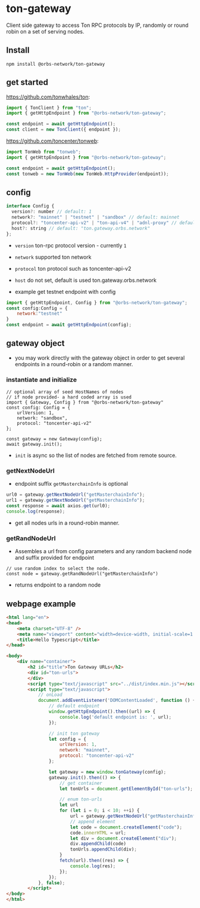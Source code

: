 # ton-gateway
Client side gateway to access Ton RPC protocols by IP, randomly or round robin on a set of serving nodes.

## Install
```
npm install @orbs-network/ton-gateway
```

## get started

https://github.com/tonwhales/ton:

```js
import { TonClient } from "ton";
import { getHttpEndpoint } from "@orbs-network/ton-gateway";

const endpoint = await getHttpEndpoint();
const client = new TonClient({ endpoint });
```
https://github.com/toncenter/tonweb:
```js
import TonWeb from "tonweb";
import { getHttpEndpoint } from "@orbs-network/ton-gateway";

const endpoint = await getHttpEndpoint();
const tonweb = new TonWeb(new TonWeb.HttpProvider(endpoint));
```
## config
```js
interface Config {
  version?: number // default: 1
  network?: "mainnet" | "testnet" | "sandbox" // default: mainnet
  protocol?: "toncenter-api-v2" | "ton-api-v4" | "adnl-proxy" // default: toncenter-api-v2
  host?: string // default: "ton.gateway.orbs.network"
};
```
- ```version``` ton-rpc protocol version - currently ```1```
- ```network``` supported ton network
- ```protocol``` ton protocol such as toncenter-api-v2
- ```host``` do not set, default is used ton.gateway.orbs.network


- example get testnet endpoint with config
```js
import { getHttpEndpoint, Config } from "@orbs-network/ton-gateway";
const config:Config = {
    network:"testnet"
}
const endpoint = await getHttpEndpoint(config);
```

## gateway object
- you may work directly with the gateway object in order to get several endpoints in a round-robin or a random manner.

### instantiate and initialize
```JS
// optional array of seed HostNames of nodes
// if node provided- a hard coded array is used
import { Gateway, Config } from "@orbs-network/ton-gateway"
const config: Config = {
    urlVersion: 1,
    network: "sandbox",
    protocol: "toncenter-api-v2"
};  

const gateway = new Gateway(config);
await gateway.init();
```
- ```init``` is async so the list of nodes are fetched from remote source.
### getNextNodeUrl
- endpoint suffix ```getMasterchainInfo``` is optional
```js
url0 = gateway.getNextNodeUrl("getMasterchainInfo");
url1 = gateway.getNextNodeUrl("getMasterchainInfo");
const response = await axios.get(url0);    
console.log(response);
```
- get all nodes urls in a round-robin manner. 
### getRandNodeUrl
- Assembles a url from config parameters and any random backend node and suffix provided for endpoint
```JS
// use random index to select the node.
const node = gateway.getRandNodeUrl("getMasterchainInfo")
```
 - returns endpoint to a random node

## webpage example

```html
<html lang="en">
<head>
    <meta charset="UTF-8" />
    <meta name="viewport" content="width=device-width, initial-scale=1.0" />
    <title>Hello Typescript</title>
</head>

<body>
    <div name="container">
        <h2 id="title">Ton Gateway URLs</h2>
        <div id="ton-urls">
        </div>
        <script type="text/javascript" src="../dist/index.min.js"></script>
        <script type="text/javascript">
            // onLoad
            document.addEventListener('DOMContentLoaded', function () {
                // default endpoint
                window.getHttpEndpoint().then((url) => {
                    console.log('default endpoint is: ', url);
                });

                // init ton gateway                
                let config = {
                    urlVersion: 1,
                    network: "mainnet",
                    protocol: "toncenter-api-v2"
                };

                let gateway = new window.tonGateway(config);
                gateway.init().then(() => {
                    // get container
                    let tonUrls = document.getElementById("ton-urls");

                    // enum ton-urls
                    let url
                    for (let i = 0; i < 10; ++i) {
                        url = gateway.getNextNodeUrl("getMasterchainInfo");
                        // append element
                        let code = document.createElement("code");
                        code.innerHTML = url;
                        let div = document.createElement("div");
                        div.appendChild(code)
                        tonUrls.appendChild(div);
                    }
                    fetch(url).then((res) => {
                        console.log(res);
                    });
                });
            }, false);
        </script>
</body>
</html>
```